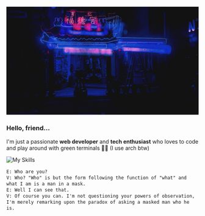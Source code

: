 ![](./image.jpg)

### Hello, friend...

I'm just a passionate **web developer** and **tech enthusiast** who loves to code and play around with green terminals 🧑‍💻
(I use arch btw)

![My Skills](https://skillicons.dev/icons?i=js,html,css,sass,tailwind,jquery,react,vue,nodejs,vite,webpack,php,py,mysql,neovim,vscodium,git,bash,linux,arch&perline=10)


```
E: Who are you?
V: Who? "Who" is but the form following the function of "what" and what I am is a man in a mask.
E: Well I can see that.
V: Of course you can. I'm not questioning your powers of observation, I'm merely remarking upon the paradox of asking a masked man who he is.
```

